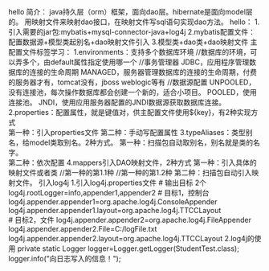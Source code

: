 hello 
    简介：
        java持久层（orm）框架，面向dao层。hibernate是面向model层的。
        用映射文件来映射dao接口，在映射文件写sql语句实现dao方法。
    hello：
        1.引入需要的jar包:mybatis+mysql-connector-java+log4j
        2.mybatis配置文件：配置数据源+模型类起别名+dao映射文件引入
        3.模型类+dao类+dao映射文件
    主配置文件标签学习：
        1.environments：支持多个数据库环境
            <environments  default="选择使用的环境 environment的id">
                //数据库的环境，可以弄多个，由default属性指定使用哪一个
                <environment id="环境标识">
                     //事务管理器 JDBC，应用程序管理数据库的连接的生命周期  MANAGED，服务器管理数据库的连接的生命周期，付费的服务器才有，tomcat没有，jboss weblogic等有
                    <transactionManager type="JDBC | MANAGED" /> 
                     //数据源配置   UNPOOLED，没有连接池，每次操作数据库都会创建一个新的，适合小项目。 POOLED，使用连接池。  JNDI，使用应用服务器配置的JNDI数据源获取数据库连接。
                    <dataSource type="UNPOOLED | POOLED | JNDI">
                        <property name="driver" value="${jdbc.driverClassName}" />
                        <property name="url" value="${jdbc.url}" />
                        <property name="username" value="${jdbc.username}" />
                        <property name="password" value="${jdbc.password}" />
                     </dataSource>
                </environment>
            <environments>
        2.properties：配置属性，就是键值对，供主配置文件使用${key}，有2种实现方式   
            第一种：引入properties文件
                <properties resource="properties文件"/> 
            第二种：手动写配置属性
                <properties> 
                   <property name="" value="">
                </properties> 
        3.typeAliases：类型别名，给model类取别名。2种方式。
             第一种：扫描包自动取别名，别名就是类的名字。
                  <typeAliases> 
                       <package name=" 包的路径"/>  
                  </typeAliases>
             第二种：依次配置
                   <typeAliases> 
                       <typeAlias alias="指定别名" type="model类的全路径"/>
                   </typeAliases>
        4.mappers引入DAO映射文件，2种方式
            第一种：引入具体的映射文件或者类
                <mappers>
                    <mapper resource="路径.xml" />    //第一种的第1.1种
                    <mapper class="路径.mapper类名" />        //第一种的第1.2种
                </mappers> 
            第二种：扫描包自动引入映射文件。
                 <mappers>
                     <package name="能找到mapper.xml文件的包路径" />
                  </mappers>
    引入log4j
        1.引入log4j.properties文件
            # 输出目标 2个
            log4j.rootLogger=info,appender1,appender2
            # 目标1，控制台	
            log4j.appender.appender1=org.apache.log4j.ConsoleAppender
            log4j.appender.appender1.layout=org.apache.log4j.TTCCLayout 	
            # 目标2，文件
            log4j.appender.appender2=org.apache.log4j.FileAppender 
            log4j.appender.appender2.File=C:/logFile.txt 
            log4j.appender.appender2.layout=org.apache.log4j.TTCCLayout 
        2.log4j的使用
            private static Logger logger=Logger.getLogger(StudentTest.class);
            logger.info("向日志写入的信息！"); 
